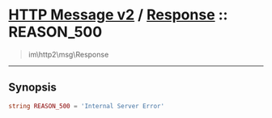 # [HTTP Message v2](http2.md) / [Response](http2-Response.md) :: REASON_500
 > im\http2\msg\Response
____

## Synopsis
```php
string REASON_500 = 'Internal Server Error'
```

